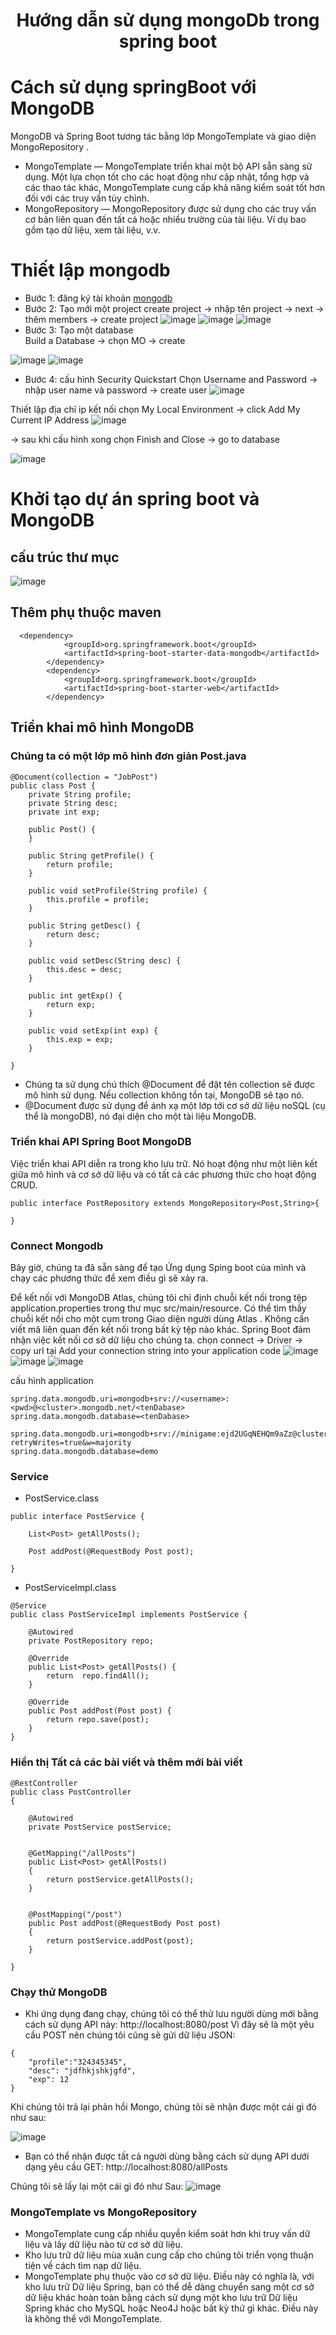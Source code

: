 <p align="center">
 <h1 align="center">Hướng dẫn sử dụng mongoDb trong spring boot</h1>
</p>

# Cách sử dụng springBoot với MongoDB
 MongoDB và Spring Boot tương tác bằng lớp MongoTemplate và giao diện MongoRepository .
- MongoTemplate — MongoTemplate triển khai một bộ API sẵn sàng sử dụng. Một lựa chọn tốt cho các hoạt động như cập nhật, tổng hợp và các thao tác khác, MongoTemplate cung cấp khả năng kiểm soát tốt hơn đối với các truy vấn tùy chỉnh.
- MongoRepository — MongoRepository được sử dụng cho các truy vấn cơ bản liên quan đến tất cả hoặc nhiều trường của tài liệu. Ví dụ bao gồm tạo dữ liệu, xem tài liệu, v.v.

# Thiết lập mongodb

- Bước 1: đăng ký tài khoản [mongodb](https://account.mongodb.com/account/login)
- Bước 2: Tạo mới một project 
 create project -> nhập tên project -> next -> thêm members -> create project 
![image](https://github.com/thangdtph27626/SpringBoot_MongoDB.github.io/assets/109157942/d510ff7f-4b91-401a-942a-a8b2bac7b44f)
![image](https://github.com/thangdtph27626/SpringBoot_MongoDB.github.io/assets/109157942/53929f34-11a7-41fc-9fa5-4de60578fe83)
![image](https://github.com/thangdtph27626/SpringBoot_MongoDB.github.io/assets/109157942/3a398f2f-8946-4c38-a815-217666ee5fbe)
- Bước 3: Tạo một database  
 Build a Database -> chọn MO -> create 
 
 ![image](https://github.com/thangdtph27626/SpringBoot_MongoDB.github.io/assets/109157942/6fd7ec74-d7e6-4797-89a7-b8bad145d2af)
![image](https://github.com/thangdtph27626/SpringBoot_MongoDB.github.io/assets/109157942/59c22c65-1338-42d0-b94a-7328e2f7ebac)

- Bước 4: cấu hình Security Quickstart
Chọn Username and Password -> nhập user name và password -> create user
![image](https://github.com/thangdtph27626/SpringBoot_MongoDB.github.io/assets/109157942/97fe1010-568c-4e4f-aedc-9c5fba38f4e1)

Thiết lập địa chỉ ip kết nối 
chọn My Local Environment -> click Add My Current IP Address
![image](https://github.com/thangdtph27626/SpringBoot_MongoDB.github.io/assets/109157942/20ca1790-fe6d-4931-a41d-f4ad68bebdd5)

-> sau khi cấu hình xong chọn  Finish and Close -> go to database 

![image](https://github.com/thangdtph27626/SpringBoot_MongoDB.github.io/assets/109157942/3055383d-5488-40ec-a9c3-62f6243842b4)

# Khởi tạo dự án spring boot và  MongoDB

## cấu trúc thư mục 

![image](https://github.com/thangdtph27626/SpringBoot_MongoDB.github.io/assets/109157942/b381c494-d9ce-45ab-988a-4a02b1eee0e8)

## Thêm phụ thuộc maven 

```
  <dependency>
            <groupId>org.springframework.boot</groupId>
            <artifactId>spring-boot-starter-data-mongodb</artifactId>
        </dependency>
        <dependency>
            <groupId>org.springframework.boot</groupId>
            <artifactId>spring-boot-starter-web</artifactId>
        </dependency>
```

##   Triển khai mô hình MongoDB
          
### Chúng ta có một lớp mô hình đơn giản Post.java

```
@Document(collection = "JobPost")
public class Post {
    private String profile;
    private String desc;
    private int exp;

    public Post() {
    }

    public String getProfile() {
        return profile;
    }

    public void setProfile(String profile) {
        this.profile = profile;
    }

    public String getDesc() {
        return desc;
    }

    public void setDesc(String desc) {
        this.desc = desc;
    }

    public int getExp() {
        return exp;
    }

    public void setExp(int exp) {
        this.exp = exp;
    }

}
```

- Chúng ta sử dụng chú thích @Document để đặt tên collection  sẽ được mô hình sử dụng. Nếu collection không tồn tại, MongoDB sẽ tạo nó.
- @Document được sử dụng để ánh xạ một lớp tới cơ sở dữ liệu noSQL (cụ thể là mongoDB), nó đại diện cho một tài liệu MongoDB.

### Triển khai API Spring Boot MongoDB 

Việc triển khai API diễn ra trong kho lưu trữ. Nó hoạt động như một liên kết giữa mô hình và cơ sở dữ liệu và có tất cả các phương thức cho hoạt động CRUD.

```
public interface PostRepository extends MongoRepository<Post,String>{

}
```

### Connect Mongodb

Bây giờ, chúng ta đã sẵn sàng để tạo Ứng dụng Sping boot  của mình và chạy các phương thức để xem điều gì sẽ xảy ra.

Để kết nối với MongoDB Atlas, chúng tôi chỉ định chuỗi kết nối trong tệp application.properties trong thư mục src/main/resource. Có thể tìm thấy chuỗi kết nối cho một cụm trong Giao diện người dùng Atlas . Không cần viết mã liên quan đến kết nối trong bất kỳ tệp nào khác. Spring Boot đảm nhận việc kết nối cơ sở dữ liệu cho chúng ta.
chọn  connect -> Driver -> copy url tại  Add your connection string into your application code
![image](https://github.com/thangdtph27626/SpringBoot_MongoDB.github.io/assets/109157942/c283ef77-a7a1-4fdc-9edf-26d582992b9a)
![image](https://github.com/thangdtph27626/SpringBoot_MongoDB.github.io/assets/109157942/25dcbfd0-8d29-42b2-a80b-5997d68c3cad)
![image](https://github.com/thangdtph27626/SpringBoot_MongoDB.github.io/assets/109157942/903aaa1d-4674-4905-a250-4782af586da7)

cấu hình application 

```
spring.data.mongodb.uri=mongodb+srv://<username>:<pwd>@<cluster>.mongodb.net/<tenDabase>
spring.data.mongodb.database=<tenDabase>

spring.data.mongodb.uri=mongodb+srv://minigame:ejd2UGqNEHQm9aZz@cluster0.ptrpm.mongodb.net/?retryWrites=true&w=majority
spring.data.mongodb.database=demo
```

### Service
- PostService.class

```
public interface PostService {

    List<Post> getAllPosts();

    Post addPost(@RequestBody Post post);

}
```

- PostServiceImpl.class

```
@Service
public class PostServiceImpl implements PostService {

    @Autowired
    private PostRepository repo;

    @Override
    public List<Post> getAllPosts() {
        return  repo.findAll();
    }

    @Override
    public Post addPost(Post post) {
        return repo.save(post);
    }
}

```

### Hiển thị Tất cả các bài viết và thêm mới bài viết 

```
@RestController
public class PostController
{

    @Autowired
    private PostService postService;


    @GetMapping("/allPosts")
    public List<Post> getAllPosts()
    {
        return postService.getAllPosts();
    }


    @PostMapping("/post")
    public Post addPost(@RequestBody Post post)
    {
        return postService.addPost(post);
    }

}

```

### Chạy thử MongoDB 

- Khi ứng dụng đang chạy, chúng tôi có thể thử lưu người dùng mới bằng cách sử dụng API này:
 http://localhost:8080/post
Vì đây sẽ là một yêu cầu POST nên chúng tôi cũng sẽ gửi dữ liệu JSON:

```
{
    "profile":"324345345",
    "desc": "jdfhkjshkjgfd",
    "exp": 12
}
```

Khi chúng tôi trả lại phản hồi Mongo, chúng tôi sẽ nhận được một cái gì đó như sau:

![image](https://github.com/thangdtph27626/SpringBoot_MongoDB.github.io/assets/109157942/7e28de03-3ed3-408a-8dee-3ddb93560165)

- Bạn có thể nhận được tất cả người dùng bằng cách sử dụng API dưới dạng yêu cầu GET:
 http://localhost:8080/allPosts

Chúng tôi sẽ lấy lại một cái gì đó như Sau:
![image](https://github.com/thangdtph27626/SpringBoot_MongoDB.github.io/assets/109157942/323d3aa9-7d57-4b47-9ffa-e2b61138c69f)


### MongoTemplate vs MongoRepository
- MongoTemplate cung cấp nhiều quyền kiểm soát hơn khi truy vấn dữ liệu và lấy dữ liệu nào từ cơ sở dữ liệu.
- Kho lưu trữ dữ liệu mùa xuân cung cấp cho chúng tôi triển vọng thuận tiện về cách tìm nạp dữ liệu.
- MongoTemplate phụ thuộc vào cơ sở dữ liệu. Điều này có nghĩa là, với kho lưu trữ Dữ liệu Spring, bạn có thể dễ dàng chuyển sang một cơ sở dữ liệu khác hoàn toàn bằng cách sử dụng một kho lưu trữ Dữ liệu Spring khác cho MySQL hoặc Neo4J hoặc bất kỳ thứ gì khác. Điều này là không thể với MongoTemplate.

